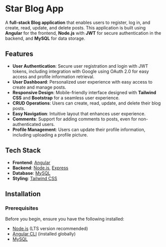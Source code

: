 # Star Blog App

A **full-stack Blog application** that enables users to register, log in, and create, read, update, and delete posts. This application is built using **Angular** for the frontend, **Node.js** with **JWT** for secure authentication in the backend, and **MySQL** for data storage.

## Features

- **User Authentication**: Secure user registration and login with JWT tokens, including integration with Google using OAuth 2.0 for easy access and profile information retrieval.
- **User Dashboard**: Personalized user experience with easy access to create and manage posts.
- **Responsive Design**: Mobile-friendly interface designed with **Tailwind CSS** and **Bootstrap** for a seamless user experience.
- **CRUD Operations**: Users can create, read, update, and delete their blog posts.
- **Easy Navigation**: Intuitive layout that enhances user experience.
- **Comments**: Support for adding comments to posts, even for non-authenticated users.
- **Profile Management**: Users can update their profile information, including uploading a profile picture.

## Tech Stack

- **Frontend**: [Angular](https://angular.io/)
- **Backend**: [Node.js](https://nodejs.org/), [Express](https://expressjs.com/)
- **Database**: [MySQL](https://www.mysql.com/)
- **Styling**: [Tailwind CSS](https://tailwindcss.com/)

## Installation

### Prerequisites

Before you begin, ensure you have the following installed:

- [Node.js](https://nodejs.org/) (LTS version recommended)
- [Angular CLI](https://angular.io/cli) (installed globally)
- [MySQL](https://www.mysql.com/)
